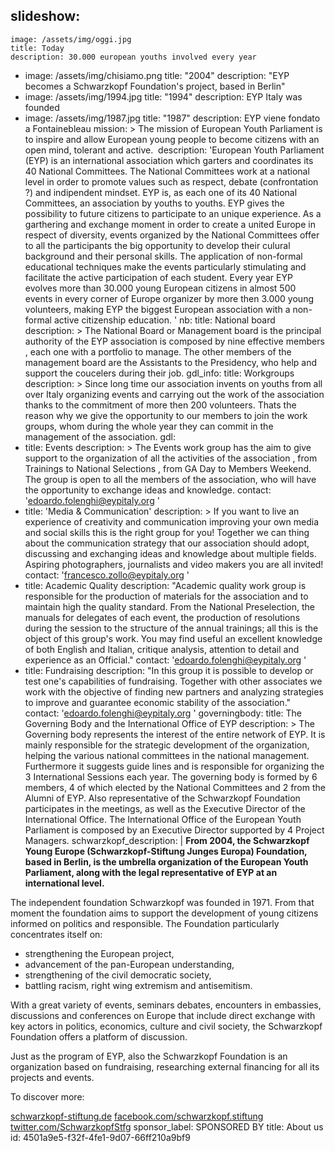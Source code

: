slideshow:
  - 
    image: /assets/img/oggi.jpg
    title: Today
    description: 30.000 european youths involved every year
  - 
    image: /assets/img/chisiamo.png
    title: "2004"
    description: "EYP becomes a Schwarzkopf Foundation's project, based in Berlin"
  - 
    image: /assets/img/1994.jpg
    title: "1994"
    description: EYP Italy was founded
  - 
    image: /assets/img/1987.jpg
    title: "1987"
    description: EYP viene fondato a Fontainebleau
mission: >
  The mission of European Youth Parliament is to inspire and allow European young people to become
  citizens with an open mind, tolerant and active. 
description: 'European Youth Parliament (EYP) is an international association which garters and coordinates its 40 National Committees. The National Committees work at a national level in order to promote values such as respect, debate (confrontation ?) and indipendent mindset. EYP is, as each one of its 40 National Committees, an association by youths to youths. EYP gives the possibility to future citizens to participate to an unique experience. As a garthering and exchange moment in order to create a united Europe in respect of diversity,  events organized by the National Committees offer to all the participants the big opportunity to develop their culural background and their personal skills. The application of non-formal educational techniques make the events particularly stimulating and facilitate the active participation of each student. Every year EYP evolves more than 30.000 young European citizens in almost 500 events in every corner of Europe organizer by more then 3.000 young volunteers, making EYP the biggest European association with a non-formal active citizenship education. '
nb:
  title: National board
  description: >
    The National Board or Management board is the principal authority of the EYP association is composed
    by nine effective members , each one with a portfolio to manage. The other members of the management
    board are the Assistants to the Presidency, who help and support the coucelers during their job.
gdl_info:
  title: Workgroups
  description: >
    Since long time our association invents on youths from all over Italy organizing events and carrying
    out the work of the association thanks to the commitment of more then 200 volunteers. Thats the
    reason why we give the opportunity to our members to join the work groups, whom during the whole
    year they can commit in the management of the association.
gdl:
  - 
    title: Events
    description: >
      The Events work group has the aim to give support to the organization of all the activities of the
      association , from Trainings to National Selections , from GA Day to Members Weekend. The group is
      open to all the members of the association, who will have the opportunity to exchange ideas and
      knowledge.
    contact: 'edoardo.folenghi@eypitaly.org '
  - 
    title: 'Media & Communication'
    description: >
      If you want to live an experience of creativity and communication improving your own media and
      social skills this is the right group for you! Together we can thing about the communication
      strategy that our association should adopt, discussing and exchanging ideas and knowledge about
      multiple fields. Aspiring photographers, journalists and video makers you are all invited!
    contact: 'francesco.zollo@eypitaly.org '
  - 
    title: Academic Quality
    description: "Academic quality work group is responsible for the production of materials for the association and to maintain high the quality standard. From the National Preselection, the manuals for delegates of each event, the production of resolutions during the session to the structure of the annual trainings; all this is the object of this group's work. You may find useful an excellent knowledge of both English and Italian, critique analysis, attention to detail and experience as an Official."
    contact: 'edoardo.folenghi@eypitaly.org '
  - 
    title: Fundraising
    description: "In this group it is possible to develop or test one's capabilities of fundraising. Together with other associates we work with the objective of finding new partners and analyzing strategies to improve and guarantee economic stability of the association."
    contact: 'edoardo.folenghi@eypitaly.org '
governingbody:
  title: The Governing Body and the International Office of EYP
  description: >
    The Governing body represents the interest of the entire network of EYP. It is mainly responsible
    for the strategic development of the organization, helping the various national committees in the
    national management. Furthermore it suggests guide lines and is responsible for organizing the 3
    International Sessions each year. The governing body is formed by 6 members, 4 of which elected by
    the National Committees and 2 from the Alumni of EYP. Also representative of the Schwarzkopf
    Foundation participates in the meetings, as well as the Executive Director of the International
    Office. The International Office of the European Youth Parliament is composed by an Executive
    Director supported by 4 Project Managers.
schwarzkopf_description: |
  **From 2004, the Schwarzkopf Young Europe (Schwarzkopf-Stiftung Junges Europa) Foundation, based in Berlin, is the umbrella organization of the European Youth Parliament, along with the legal representative of EYP at an international level.**
  
  The independent foundation Schwarzkopf was founded in 1971. From that moment the foundation aims to support the development of young citizens informed on politics  and responsible. The Foundation particularly concentrates itself on:
  
  - strengthening the European project,
  - advancement of the pan-European understanding,
  - strengthening of the civil democratic society,
  - battling racism, right wing extremism and antisemitism.
  
  With a great variety of events, seminars debates, encounters in embassies, discussions and conferences on Europe that include direct exchange with key actors in politics, economics, culture and civil society, the Schwarzkopf Foundation offers a platform of discussion.
  
  Just as the program of EYP, also the Schwarzkopf Foundation is an organization based on fundraising, researching external financing for all its projects and events.
  
  To discover more:
  
  [schwarzkopf-stiftung.de](http://schwarzkopf-stiftung.de/)
  [facebook.com/schwarzkopf.stiftung](facebook.com/schwarzkopf.stiftung)
  [twitter.com/SchwarzkopfStfg](twitter.com/SchwarzkopfStfg)
sponsor_label: SPONSORED BY
title: About us
id: 4501a9e5-f32f-4fe1-9d07-66ff210a9bf9
